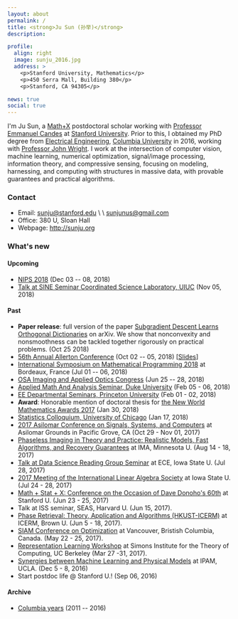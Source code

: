 ```yaml
---
layout: about
permalink: /
title: <strong>Ju Sun (孙举)</strong> 
description: 

profile:
  align: right
  image: sunju_2016.jpg
  address: >
    <p>Stanford University, Mathematics</p>
    <p>450 Serra Mall, Building 380</p>
    <p>Stanford, CA 94305</p>

news: true
social: true
---
```


I'm Ju Sun, a [Math+X](https://www.simonsfoundation.org/funding/funding-opportunities/mathematics-physical-sciences/mathx/mathx-encouraging-interactions-chair-recipients/) postdoctoral scholar working with [Professor Emmanuel Candes](http://statweb.stanford.edu/~candes/) at [Stanford University](https://www.stanford.edu/). Prior to this, I obtained my PhD degree from [Electrical Engineering](http://www.ee.columbia.edu/), [Columbia University](http://www.columbia.edu/) in 2016, working with [Professor John Wright](http://www.columbia.edu/~jw2966/). I work at the intersection of computer vision, machine learning, numerical optimization, signal/image processing, information theory, and compressive sensing, focusing on modeling, harnessing, and computing with structures in massive data, with provable guarantees and practical algorithms. 

<!--\[<span style="color:red">**New**</span>\] As of year 2017/2018, I'm on the academic job market. See my \[[CV](/docs/CV.pdf)\] and \[[Research Statement](/docs/RS.pdf)\].-->

### Contact 
- Email: sunju@stanford.edu \\ \\  sunjunus@gmail.com
- Office: 380 U, Sloan Hall 
- Webpage: <http://sunju.org>

### What's new 

#### Upcoming
- [NIPS 2018](https://nips.cc/Conferences/2018) (Dec 03 -- 08, 2018)
- [Talk at SINE Seminar Coordinated Science Laboratory, UIUC](https://calendars.illinois.edu/detail/4200/33321967) (Nov 05, 2018)

#### Past 
- **Paper release**: full version of the paper [Subgradient Descent Learns Orthogonal Dictionaries](https://arxiv.org/abs/1810.10702) on arXiv. We show that nonconvexity and nonsmoothness can be tackled together rigorously on practical problems. (Oct 25 2018)
- [56th Annual Allerton Conference](http://allerton.csl.illinois.edu/) (Oct 02 -- 05, 2018) \[[Slides](/docs/allerton18_nsms.pdf)\]
- [International Symposium on Mathematical Programming 2018](https://ismp2018.sciencesconf.org/) at Bordeaux, France (Jul 01 -- 06, 2018)
- [OSA Imaging and Applied Optics Congress](https://www.osa.org/en-us/meetings/osa_meetings/osa_imaging_and_applied_optics_congress/) (Jun 25 -- 28, 2018)
- [Applied Math And Analysis Seminar, Duke University](https://math.duke.edu/events/79975-when-are-nonconvex-optimization-problems-not-scary) (Feb 05 - 06, 2018)
- [EE Departmental Seminars, Princeton University](http://ee.princeton.edu/events/when-are-nonconvex-optimization-problems-not-scary) (Feb 01 - 02, 2018) 
- **Award**: Honorable mention of doctoral thesis for [the New World Mathematics Awards 2017](http://ymsc.tsinghua.edu.cn/nwma/) (Jan 30, 2018)
- [Statistics Colloquium, University of Chicago](https://www.stat.uchicago.edu/seminars/dept_monday_series/2017-2018/Sun_Ju011718.pdf) (Jan 17, 2018)
- [2017 Asilomar Conference on Signals, Systems, and Computers](http://www.asilomarsscconf.org/) at Asilomar Grounds in Pacific Grove, CA (Oct 29 - Nov 01, 2017)
- [Phaseless Imaging in Theory and Practice: Realistic Models, Fast Algorithms, and Recovery Guarantees](https://www.ima.umn.edu/2017-2018/SW8.14-18.17) at IMA, Minnesota U. (Aug 14 - 18, 2017) 
- [Talk at Data Science Reading Group Seminar](https://www.ece.iastate.edu/seminars-and-events/data-science-reading-group-seminar-ju-sun/) at ECE, Iowa State U. (Jul 28, 2017)
- [2017 Meeting of the International Linear Algebra Society](https://ilas2017.math.iastate.edu/) at Iowa State U. (Jul 24 - 28, 2017)
- [Math + Stat + X: Conference on the Occasion of Dave Donoho's 60th](https://www.mathstatsxdonoho60.com/) at Stanford U. (Jun 23 - 25, 2017)
- Talk at ISS seminar, SEAS, Harvard U. (Jun 15, 2017). 
- [Phase Retrieval: Theory, Application and Algorithms (HKUST-ICERM)](https://icerm.brown.edu/international_programs/upcoming.php) at ICERM, Brown U. (Jun 5 - 18, 2017). 
- [SIAM Conference on Optimization](http://www.siam.org/meetings/op17/) at Vancouver, Bristish Columbia, Canada. (May 22 - 25, 2017). 
- [Representation Learning Workshop](https://simons.berkeley.edu/workshops/machinelearning2017-2) at Simons Institute for the Theory of Computing, UC Berkeley (Mar 27 -31, 2017). 
- [Synergies between Machine Learning and Physical Models](http://www.ipam.ucla.edu/programs/workshops/workshop-iv-synergies-between-machine-learning-and-physical-models/) at IPAM, UCLA. (Dec 5 - 8, 2016)
- Start postdoc life @ Stanford U.! (Sep 06, 2016)

#### Archive
- [Columbia years](columbia-2011-2016) (2011 -- 2016)
